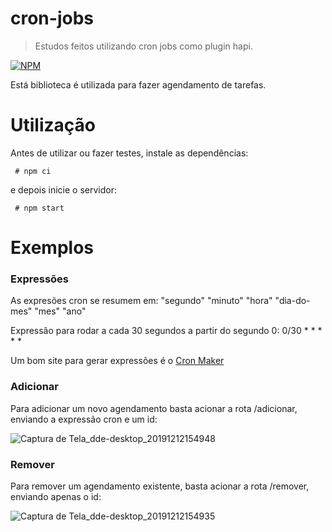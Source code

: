 # cron-jobs
 > Estudos feitos utilizando cron jobs como plugin hapi.

[![NPM](https://img.shields.io/badge/node-v10.16.3-sucess)](https://nodejs.org/en/download/)

Está biblioteca é utilizada para fazer agendamento de tarefas.

# Utilização
Antes de utilizar ou fazer testes, instale as dependências:

```
 # npm ci
```

e depois inicie o servidor:

```
 # npm start
```

# Exemplos

### Expressões
As expresões cron se resumem em: "segundo" "minuto" "hora" "dia-do-mes" "mes" "ano"

Expressão para rodar a cada 30 segundos a partir do segundo 0: 
0/30 * * * * *

Um bom site para gerar expressões é o [Cron Maker](http://www.cronmaker.com/)

### Adicionar
Para adicionar um novo agendamento basta acionar a rota /adicionar, enviando a expressão cron e um id:

![Captura de Tela_dde-desktop_20191212154948](https://user-images.githubusercontent.com/39804819/70740112-33378d80-1cf7-11ea-86f3-288fef78b0ce.png)

### Remover
Para remover um agendamento existente, basta acionar a rota /remover, enviando apenas o id:

![Captura de Tela_dde-desktop_20191212154935](https://user-images.githubusercontent.com/39804819/70740154-49dde480-1cf7-11ea-8f6a-17e5a400b187.png)
 
